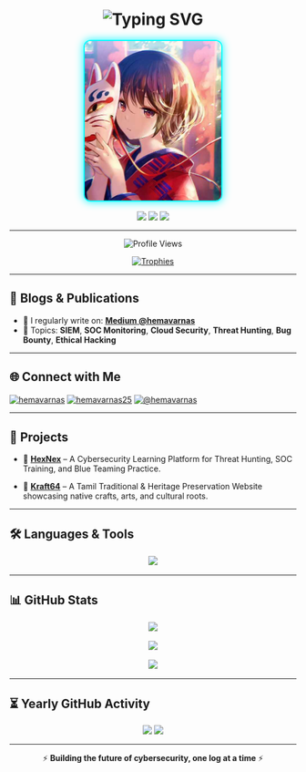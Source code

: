 <h1 align="center">
  <img src="https://readme-typing-svg.demolab.com?font=Fira+Code&weight=500&size=28&duration=4000&pause=1000&color=12F7FF&center=true&vCenter=true&width=800&height=60&lines=Hi+%F0%9F%91%8B%2C+I'm+Hemavarna+Sundararajkumar;MS-SC+900+certified+SOC+Analyst+%7C+Cloud+Security+;Top+2%25+on+TryHackMe+%7C+Blogger+on+Medium" alt="Typing SVG" />
  <!-- <img src="https://readme-typing-svg.demolab.com?font=Fira+Code&weight=500&size=28&duration=4000&pause=1000&color=12F7FF&center=true&vCenter=true&width=800&height=60&lines=Hi+%F0%9F%91%8B%2C+I'm+Hemavarna+Sundararajkumar;
    MS-SC+900+certified+|++SOC+Analyst+%7C+Cloud+Security;Top+2%25+on+TryHackMe+%7C+Blogger+on+Medium" alt="" /> -->
</h1>

<p align="center">
  <img src="Anime.jpg" alt="Hemavarna S" width="240" height="280" style="border-radius: 12px; border: 2px solid #00ffff; box-shadow: 0 0 15px #12f7ff; object-fit: cover;" />
</p>

<p align="center">
  <img src="https://badgen.net/badge/Role/SOC%20Analyst/blue?icon=terminal&labelColor=black" />
  <img src="https://badgen.net/badge/TryHackMe/Top%202%25/purple?icon=codeforces&labelColor=black" />
  <img src="https://badgen.net/badge/Medium/Blogger/orange?icon=medium&labelColor=black" />
</p>

---

<p align="center">
  <img src="https://komarev.com/ghpvc/?username=hemavarna-s&label=Profile%20Views&color=00bfff&style=flat-square" alt="Profile Views" />
</p>

<p align="center">
  <a href="https://github.com/ryo-ma/github-profile-trophy">
    <img src="https://github-profile-trophy.vercel.app/?username=hemavarna-s&theme=onedark&margin-w=15&margin-h=15&no-bg=true&column=4&row=2" alt="Trophies" />
  </a>
</p>

---

## 📝 Blogs & Publications

- 📖 I regularly write on: [**Medium @hemavarnas**](https://medium.com/@hemavarnas)
- 🧠 Topics: **SIEM**, **SOC Monitoring**, **Cloud Security**, **Threat Hunting**, **Bug Bounty**, **Ethical Hacking**

<!-- BLOG-POST-LIST:START -->
<!-- BLOG-POST-LIST:END -->

---

## 🌐 Connect with Me

<p align="left">
<a href="https://twitter.com/hemavarnas" target="blank"><img align="center" src="https://raw.githubusercontent.com/rahuldkjain/github-profile-readme-generator/master/src/images/icons/Social/twitter.svg" alt="hemavarnas" height="30" width="40" /></a>
<a href="https://linkedin.com/in/hemavarnas25" target="blank"><img align="center" src="https://raw.githubusercontent.com/rahuldkjain/github-profile-readme-generator/master/src/images/icons/Social/linked-in-alt.svg" alt="hemavarnas25" height="30" width="40" /></a>
<a href="https://medium.com/@hemavarnas" target="blank"><img align="center" src="https://raw.githubusercontent.com/rahuldkjain/github-profile-readme-generator/master/src/images/icons/Social/medium.svg" alt="@hemavarnas" height="30" width="40" /></a>

---

## 🚀 Projects

- 🔐 **[HexNex](https://github.com/Hemavarna-S/hexnex)** – A Cybersecurity Learning Platform for Threat Hunting, SOC Training, and Blue Teaming Practice.  
 

- 🏺 **[Kraft64](https://github.com/Hemavarna-S/kraft64)** – A Tamil Traditional & Heritage Preservation Website showcasing native crafts, arts, and cultural roots.  
  
---

## 🛠️ Languages & Tools

<p align="center">
  <img src="https://skillicons.dev/icons?i=linux,aws,azure,gcp,docker,kubernetes,nodejs,express,mongodb,python,cpp,html,css,git,nginx,figma,postman,react" />
</p>

---

## 📊 GitHub Stats

<p align="center">
  <img src="https://github-readme-stats.vercel.app/api?username=hemavarna-s&show_icons=true&theme=radical&hide_border=false&include_all_commits=true&count_private=true" />
</p>

<p align="center">
  <img src="https://github-readme-streak-stats.herokuapp.com/?user=hemavarna-s&theme=radical&hide_border=false" />
</p>

<p align="center">
  <img src="https://github-readme-stats.vercel.app/api/top-langs?username=hemavarna-s&layout=compact&theme=radical&hide_border=false" />
</p>

---

## ⏳ Yearly GitHub Activity

<p align="center">
  <img src="https://github-profile-summary-cards.vercel.app/api/cards/profile-details?username=hemavarna-s&theme=radical" />
  <img src="https://github-profile-summary-cards.vercel.app/api/cards/productive-time?username=hemavarna-s&theme=radical&utcOffset=5.5" />
</p>

---

<p align="center">
  ⚡ <strong>Building the future of cybersecurity, one log at a time</strong> ⚡  
</p>
